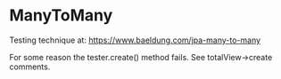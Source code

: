 # ManyToMany
Testing technique at:  https://www.baeldung.com/jpa-many-to-many

For some reason the tester.create() method fails.  See totalView->create comments.
